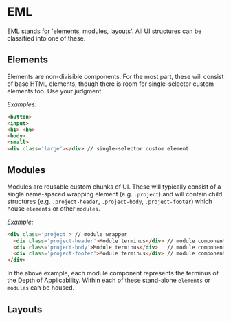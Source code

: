# EML

EML stands for 'elements, modules, layouts'. All UI structures can be classified into one of these.

## Elements
Elements are non-divisible components. For the most part, these will consist of base HTML elements, though there is room for single-selector custom elements too. Use your judgment.

*Examples:*
```HTML
<button>
<input>
<h1>-<h6>
<body>
<small>
<div class='large'></div> // single-selector custom element
```

## Modules
Modules are reusable custom chunks of UI. These will typically consist of a single name-spaced wrapping element (e.g. `.project`) and will contain child structures (e.g. `.project-header`, `.project-body`, `.project-footer`) which house `elements` or other `modules`.

*Example:*
```HTML
<div class='project'> // module wrapper
  <div class='project-header'>Module terminus</div> // module component
  <div class='project-body'>Module terminus</div>   // module component
  <div class='project-footer'>Module terminus</div> // module component
</div>
```

In the above example, each module component represents the terminus of the Depth of Applicability. Within each of these stand-alone `elements` or `modules` can be housed.

## Layouts
